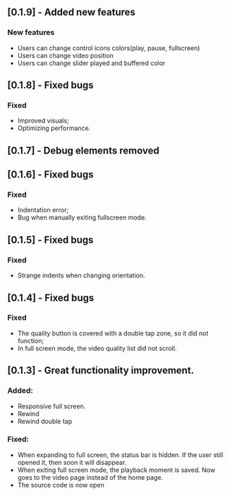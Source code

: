 ## [0.1.9] - Added new features

### New features
* Users can change control icons colors(play, pause, fullscreen)
* Users can change video position
* Users can change slider played and buffered color

## [0.1.8] - Fixed bugs

### Fixed
* Improved visuals;
* Optimizing performance.


## [0.1.7] - Debug elements removed


## [0.1.6] - Fixed bugs

### Fixed
* Indentation error;
* Bug when manually exiting fullscreen mode.


## [0.1.5] - Fixed bugs

### Fixed
* Strange indents when changing orientation.


## [0.1.4] - Fixed bugs

### Fixed
* The quality button is covered with a double tap zone, so it did not function;
* In full screen mode, the video quality list did not scroll.


## [0.1.3] - Great functionality improvement.

### Added:
* Responsive full screen.
* Rewind
* Rewind double tap

### Fixed:
* When expanding to full screen, the status bar is hidden. If the user still opened it, then soon it will disappear.
* When exiting full screen mode, the playback moment is saved. Now goes to the video page instead of the home page.
* The source code is now open
